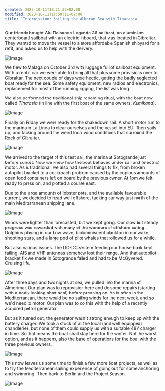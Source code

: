 ```yaml
---
created: 2023-10-11T18:21:32+02:00
modified: 2023-10-11T18:59:11+02:00
title: 'Intermission: Sailing the Alboran Sea with Tinarasia'
---
```


Our friends bought Alu Plaisance Legende 36 sailboat, an aluminium centerboard sailboat with an electric inboard, that was located in Gibraltar. They wanted to move the vessel to a more affordable Spanish shipyard for a refit, and asked us to help with the delivery. 

![Image](../2023/74f85a0cd8841a0173876088877c565e.jpg) 

We flew to Malaga on October 3rd with luggage full of sailboat equipment. With a rental car we were able to bring all that plus some provisions over to Gibraltar. The next couple of days were hectic, getting the badly neglected boat ready for the sea. Some safety equipment, new radios and electronics, replacement for most of the running rigging, the list was long.

We also performed the traditional ship renaming ritual, with the boat now called _Tinarasia_ (in line with the first boat of the same owners, _Kumikana_).

![Image](../2023/aacd6421430ef245cb59c09762a6d1b1.jpg) 

Finally on Friday we were ready for the shakedown sail. A short motor run to the marina in La Linea to clear ourselves and the vessel into EU. Then sails up, and tacking around the weird local wind conditions that surround the Rock of Gibraltar.

![Image](../2023/1e0c01c2916b40f814a342be42b800fa.jpg) 

We arrived to the target of this test sail, the marina at Sotogrande just before sunset. Now we knew how the boat behaved under sail and (electric) motor. As is traditional, we also had several things to fix, from broken autopilot bracket to a cockroach problem caused by the copious amounts of open food containers left on board by the previous owner. At 1pm we felt ready to press on, and plotted a course east.

Due to the large amounts of lobster pots, and the available favourable current, we decided to head well offshore, tacking our way just north of the main Mediterranean shipping lane.

![Image](../2023/8bb6b26ecad4e44bc796fd14d6e17d46.jpg) 

Winds were lighter than forecasted, but we kept going. Our slow but steady progress was rewarded with many of the wonders of offshore sailing. Dolphins playing in our bow wave, bioluminiscent plankton in our wake, shooting stars, and a large pod of pilot whales that followed us for a while.

But also various issues. The DC-DC system feeding our house bank kept failing. AIS and VHF antennas somehow lost their range. And that autopilot bracket fix we made in Sotogrande failed and had to be McGyvered. Cruising life.

![Image](../2023/f3e4028ec64fc12f0d044da6b7829fc2.jpg) 

After three days and two nights at sea, we pulled into the marina of Almerimar. Our plan was to reprovision here and do some repairs (starting with a badly leaking shaft seal) before pressing on. As is often in the Mediterranean, there would be no sailing winds for the next week, and so we'd need to motor. Our plan was to do this with the help of a recently acquired petrol generator.

But as it turned out, the generator wasn't strong enough to keep up with the battery charger. We took a stock of all the local (and well equipped) chandleries, but none of them could supply us with a suitable 48V charger in time. So that means the boat shall stay here for the winter. Not the worst option, and as it happens, also the base of operations for the boat with the three previous owners.

![Image](../2023/ba858a14b3b29d8c5257cf6e49f821ba.jpg) 

This now leaves us some time to finish a few more boat projects, as well as to try the Mediterranean sailing experience of going out for some anchoring and swimming. Then back to Berlin and the Project Season.

![Image](../2023/f5889c0ddadd9df3df3db0e001ab5d4c.jpg)
